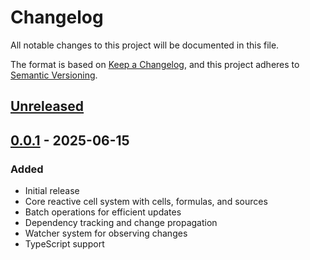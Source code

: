 # Changelog

All notable changes to this project will be documented in this file.

The format is based on [Keep a Changelog](https://keepachangelog.com/en/1.0.0/), and this project adheres to [Semantic Versioning](https://semver.org/spec/v2.0.0.html).

## [Unreleased]

## [0.0.1] - 2025-06-15

### Added

- Initial release
- Core reactive cell system with cells, formulas, and sources
- Batch operations for efficient updates
- Dependency tracking and change propagation
- Watcher system for observing changes
- TypeScript support

[Unreleased]: https://github.com/retreon/cells/compare/v0.0.1...HEAD
[0.0.1]: https://github.com/retreon/cells/releases/tag/v0.0.1
